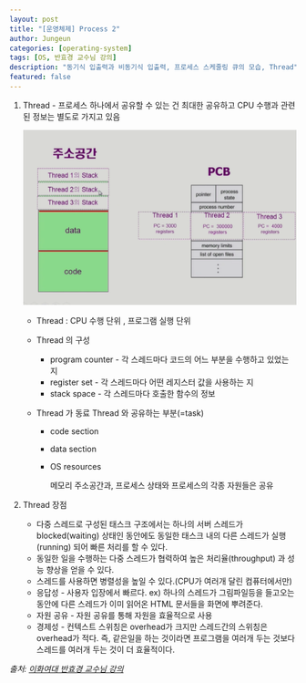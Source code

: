 ```yaml
---
layout: post
title: "[운영체제] Process 2"
author: Jungeun
categories: [operating-system]
tags: [OS, 반효경 교수님 강의]
description: "동기식 입출력과 비동기식 입출력, 프로세스 스케줄링 큐의 모습, Thread"
featured: false
---
```


1. Thread - 프로세스 하나에서 공유할 수 있는 건 최대한 공유하고 CPU 수행과 관련된 정보는 별도로 가지고 있음

   ![process state](/assets/images/operating-system/thread.png)

   - Thread : CPU 수행 단위 , 프로그램 실행 단위

   - Thread 의 구성

     - program counter - 각 스레드마다 코드의 어느 부분을 수행하고 있었는 지
     - register set - 각 스레드마다 어떤 레지스터 값을 사용하는 지
     - stack space - 각 스레드마다 호출한 함수의 정보

   - Thread 가 동료 Thread 와 공유하는 부분(=task)

     - code section

     - data section

     - OS resources

       메모리 주소공간과, 프로세스 상태와 프로세스의 각종 자원들은 공유

2. Thread 장점
   - 다중 스레드로 구성된 태스크 구조에서는 하나의 서버 스레드가 blocked(waiting) 상태인 동안에도 동일한 태스크 내의 다른 스레드가 실행(running) 되어 빠른 처리를 할 수 있다.
   - 동일한 일을 수행하는 다중 스레드가 협력하여 높은 처리율(throughput) 과 성능 향상을 얻을 수 있다.
   - 스레드를 사용하면 병렬성을 높일 수 있다.(CPU가 여러개 달린 컴퓨터에서만)
   - 응답성 - 사용자 입장에서 빠르다. ex) 하나의 스레드가 그림파일등을 들고오는 동안에 다른 스레드가 이미 읽어온 HTML 문서들을 화면에 뿌려준다.
   - 자원 공유 - 자원 공유를 통해 자원을 효율적으로 사용
   - 경제성 - 컨텍스트 스위칭은 overhead가 크지만 스레드간의 스위칭은 overhead가 적다. 즉, 같은일을 하는 것이라면 프로그램을 여러개 두는 것보다 스레드를 여러개 두는 것이 더 효율적이다.



*출처: [이화여대 반효경 교수님 강의]( http://www.kocw.net/home/search/kemView.do?kemId=1046323)*

